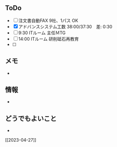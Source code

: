 ## ToDo
- [ ] 注文書自動FAX 9社、1パス OK
- [x] アドバンスシステム工数 38:00/37:30　差: 0:30
- [ ] 9:30 ITルーム 主任ＭTG
- [ ] 14:00 ITルーム 研削砥石再教育
- [ ] 


## メモ
- 


## 情報
- 


## どうでもよいこと
- 


[[2023-04-27]]

